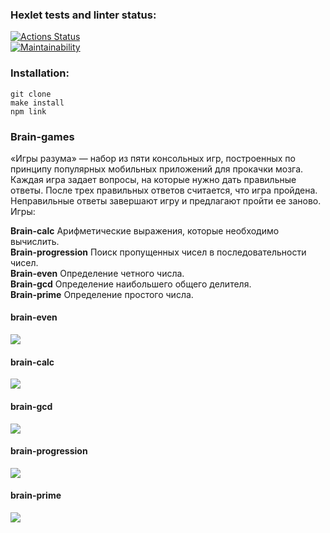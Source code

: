 ### Hexlet tests and linter status:
[![Actions Status](https://github.com/EkaterinaRina/frontend-project-44/actions/workflows/hexlet-check.yml/badge.svg)](https://github.com/EkaterinaRina/frontend-project-44/actions)  
[![Maintainability](https://api.codeclimate.com/v1/badges/b6acb36ff975ee7f3223/maintainability)](https://codeclimate.com/github/EkaterinaRina/frontend-project-44/maintainability)  

### Installation:
```  
git clone  
make install  
npm link  
```

### Brain-games
«Игры разума» — набор из пяти консольных игр, построенных по принципу популярных мобильных приложений для прокачки мозга. Каждая игра задает вопросы, на которые нужно дать правильные ответы. После трех правильных ответов считается, что игра пройдена. Неправильные ответы завершают игру и предлагают пройти ее заново. Игры:  

**Brain-calc** Арифметические выражения, которые необходимо вычислить.  
**Brain-progression** Поиск пропущенных чисел в последовательности чисел.  
**Brain-even** Определение четного числа.  
**Brain-gcd** Определение наибольшего общего делителя.  
**Brain-prime** Определение простого числа.  

#### brain-even  
<a href="https://asciinema.org/a/0WRhxumtkLz9SLikdifOUgmmp" target="_blank"><img src="https://asciinema.org/a/0WRhxumtkLz9SLikdifOUgmmp.svg" /></a>    
#### brain-calc  
<a href="https://asciinema.org/a/9uDD7pyUcf8AvuIB2pFCewEd8" target="_blank"><img src="https://asciinema.org/a/9uDD7pyUcf8AvuIB2pFCewEd8.svg" /></a>    
#### brain-gcd  
<a href="https://asciinema.org/a/KLm6Ikz7vrXSg71uUFstz8U1x" target="_blank"><img src="https://asciinema.org/a/KLm6Ikz7vrXSg71uUFstz8U1x.svg" /></a>    
#### brain-progression  
<a href="https://asciinema.org/a/FEuNElvLPltDx6gijI5uUKtOx" target="_blank"><img src="https://asciinema.org/a/FEuNElvLPltDx6gijI5uUKtOx.svg" /></a>  
#### brain-prime  
<a href="https://asciinema.org/a/xlia8O2lOdyfgFqf60nwIxgqB" target="_blank"><img src="https://asciinema.org/a/xlia8O2lOdyfgFqf60nwIxgqB.svg" /></a>   
